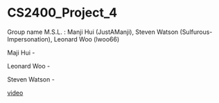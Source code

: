 # CS2400_Project_4
Group name M.S.L. : Manji Hui (JustAManji), Steven Watson (Sulfurous-Impersonation), Leonard Woo (lwoo66)

Maji Hui - 

Leonard Woo - 

Steven Watson - 

[video]()
